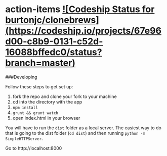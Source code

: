 action-items [![Codeship Status for burtonjc/clonebrews] (https://codeship.io/projects/67e96d00-c8b9-0131-c52d-16088bffedc0/status?branch=master)](https://www.codeship.io/projects/22353)
============

###Developing

Follow these steps to get set up:

  1. fork the repo and clone your fork to your machine
  2. cd into the directory with the app
  3. ```npm install```
  4. ```grunt && grunt watch```
  5. open index.html in your browser

You will have to run the `dist` folder as a local server. The easiest way to do that is going to the dist folder (`cd dist`) and then running `python -m SimpleHTTPServer`. 

Go to http://localhost:8000